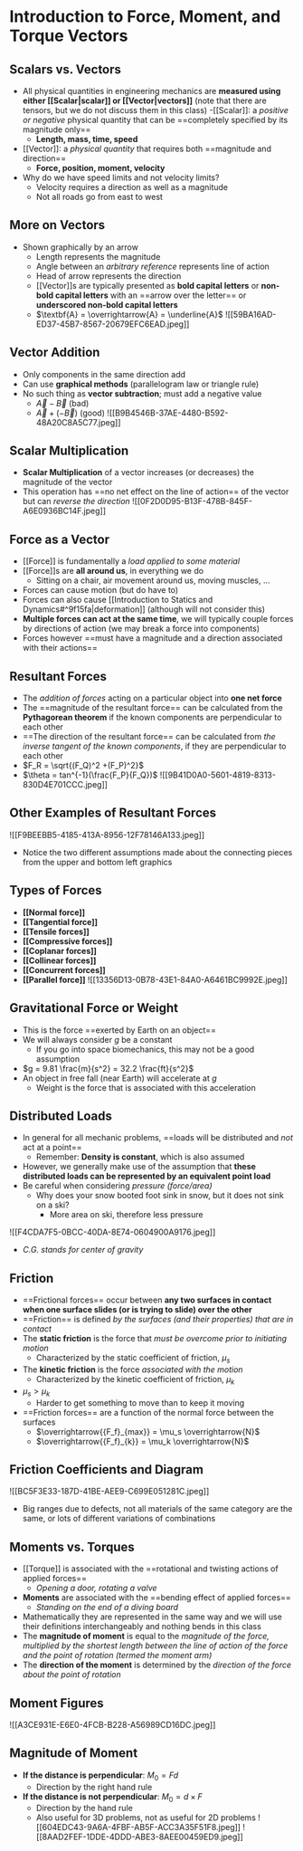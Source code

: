 # Introduction to Force, Moment, and Torque Vectors

## Scalars vs. Vectors
- All physical quantities in engineering mechanics are **measured using either [[Scalar|scalar]] or [[Vector|vectors]]** (note that there are tensors, but we do not discuss them in this class)
-[[Scalar]]: a *positive or negative* physical quantity that can be ==completely specified by its magnitude only==
	- **Length, mass, time, speed**
- [[Vector]]: a *physical quantity* that requires both ==magnitude and direction==
	- **Force, position, moment, velocity**
- Why do we have speed limits and not velocity limits?
	- Velocity requires a direction as well as a magnitude
	- Not all roads go from east to west

## More on Vectors
- Shown graphically by an arrow
	- Length represents the magnitude
	- Angle between an *arbitrary reference* represents line of action
	- Head of arrow represents the direction
	- [[Vector]]s are typically presented as **bold capital letters** or **non-bold capital letters** with an ==arrow over the letter== or **underscored non-bold capital letters**
	- $\textbf{A} = \overrightarrow{A} = \underline{A}$
![[59BA16AD-ED37-45B7-8567-20679EFC6EAD.jpeg]]

## Vector Addition
- Only components in the same direction add
- Can use **graphical methods** (parallelogram law or triangle rule)
- No such thing as **vector subtraction**; must add a negative value
	- $\overrightarrow{A} - \overrightarrow{B}$ (bad)                  
	- $\overrightarrow{A} + (-\overrightarrow{B})$ (good)
![[B9B4546B-37AE-4480-B592-48A20C8A5C77.jpeg]]

## Scalar Multiplication
- **Scalar Multiplication** of a vector increases (or decreases) the magnitude of the vector
- This operation has ==no net effect on the line of action== of the vector but can *reverse the direction*
![[0F2D0D95-B13F-478B-845F-A6E0936BC14F.jpeg]]

## Force as a Vector
- [[Force]] is fundamentally a *load applied to some material*
- [[Force]]s are **all around us**, in everything we do
	- Sitting on a chair, air movement around us, moving muscles, …
- Forces can cause motion (but do have to)
- Forces can also cause [[Introduction to Statics and Dynamics#^9f15fa|deformation]] (although will not consider this)
- **Multiple forces can act at the same time**, we will typically couple forces by directions of action (we may break a force into components)
- Forces however ==must have a magnitude and a direction associated with their actions==

## Resultant Forces
- The *addition of forces* acting on a particular object into **one net force**
- The ==magnitude of the resultant force== can be calculated from the **Pythagorean theorem** if the known components are perpendicular to each other
- ==The direction of the resultant force== can be calculated from *the inverse tangent of the known components*, if they are perpendicular to each other
- $F_R = \sqrt{(F_Q)^2 +(F_P)^2}$
- $\theta = tan^{-1}(\frac{F_P}{F_Q})$
![[9B41D0A0-5601-4819-8313-830D4E701CCC.jpeg]]

## Other Examples of Resultant Forces
![[F9BEEBB5-4185-413A-8956-12F78146A133.jpeg]]
- Notice the two different assumptions made about the connecting pieces from the upper and bottom left graphics
## Types of Forces
- **[[Normal force]]**
- **[[Tangential force]]**
- **[[Tensile forces]]**
- **[[Compressive forces]]**
- **[[Coplanar forces]]**
- **[[Collinear forces]]**
- **[[Concurrent forces]]**
- **[[Parallel force]]**
![[13356D13-0B78-43E1-84A0-A6461BC9992E.jpeg]]

## Gravitational Force or Weight
- This is the force ==exerted by Earth on an object==
- We will always consider *g* be a constant
	- If you go into space biomechanics, this may not be a good assumption
- $g = 9.81 \frac{m}{s^2} = 32.2 \frac{ft}{s^2}$
- An object in free fall (near Earth) will accelerate at *g*
	- Weight is the force that is associated with this acceleration

## Distributed Loads
- In general for all mechanic problems, ==loads will be distributed and *not* act at a point==
	- Remember: **Density is constant**, which is also assumed
- However, we generally make use of the assumption that **these distributed loads can be represented by an equivalent point load**
- Be careful when considering *pressure (force/area)*
	- Why does your snow booted foot sink in snow, but it does not sink on a ski?
		- More area on ski, therefore less pressure

![[F4CDA7F5-0BCC-40DA-8E74-0604900A9176.jpeg]]
- *C.G. stands for center of gravity*

## Friction
- ==Frictional forces== occur between **any two surfaces in contact when one surface slides (or is trying to slide) over the other**
- ==Friction== is defined *by the surfaces (and their properties) that are in contact*
- The **static friction** is the force that *must be overcome prior to initiating motion*
	- Characterized by the static coefficient of friction, $\mu_s$
- The **kinetic friction** is the force *associated with the motion*
	- Characterized by the kinetic coefficient of friction, $\mu_k$
- $\mu_s > \mu_k$
	- Harder to get something to move than to keep it moving
- ==Friction forces== are a function of the normal force between the surfaces
	- $\overrightarrow{{F_f}_{max}} = \mu_s \overrightarrow{N}$
	- $\overrightarrow{{F_f}_{k}} = \mu_k \overrightarrow{N}$

## Friction Coefficients and Diagram
![[BC5F3E33-187D-41BE-AEE9-C699E051281C.jpeg]]
- Big ranges due to defects, not all materials of the same category are the same, or lots of different variations of combinations
## Moments vs. Torques
- [[Torque]] is associated with the ==rotational and twisting actions of applied forces==
	- *Opening a door, rotating a valve*
- **Moments** are associated with the ==bending effect of applied forces==
	- *Standing on the end of a diving board*
- Mathematically they are represented in the same way and we will use their definitions interchangeably and nothing bends in this class
- The **magnitude of moment** is equal to the *magnitude of the force, multiplied by the shortest length between the line of action of the force and the point of rotation (termed the moment arm)*
- The **direction of the moment** is determined by the *direction of the force about the point of rotation*

## Moment Figures
![[A3CE931E-E6E0-4FCB-B228-A56989CD16DC.jpeg]]
## Magnitude of Moment 
- **If the distance is perpendicular**: $M_0 = Fd$
	- Direction by the right hand rule
- **If the distance is not perpendicular**: $M_0 = d \times F$
	- Direction by the hand rule
	- Also useful for 3D problems, not as useful for 2D problems
![[604EDC43-9A6A-4FBF-AB5F-ACC3A35F51F8.jpeg]]
![[8AAD2FEF-1DDE-4DDD-ABE3-8AEE00459ED9.jpeg]]